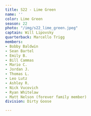 ```yaml
---
title: S22 - Lime Green
name: ''
color: Lime Green
season: 22
photo: "/img/s22_lime_green.jpeg"
captain: Will Lipovsky
quarterback: Marcello Trigg
members:
- Bobby Baldwin
- Sean Bartel
- Emily B.
- Bill Cammas
- Mario C.
- Jordan J.
- Thomas L.
- Leo Lutz
- Ashley R.
- Nick Vucovich
- Ryan Whitelaw
- Matt Nelson (forever family member)
division: Dirty Goose

---
```

